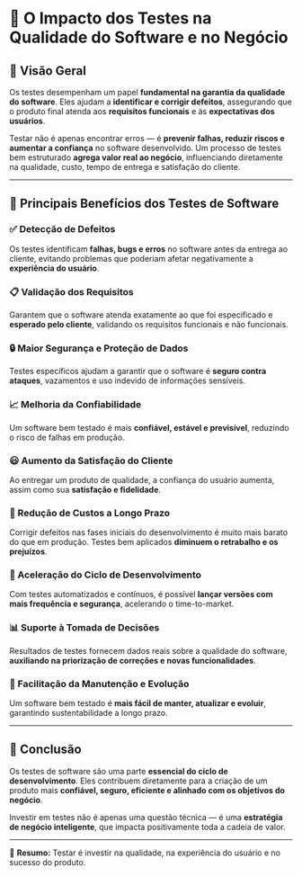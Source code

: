 # 🧪 O Impacto dos Testes na Qualidade do Software e no Negócio

## 📌 Visão Geral

Os testes desempenham um papel **fundamental na garantia da qualidade do software**. Eles ajudam a **identificar e corrigir defeitos**, assegurando que o produto final atenda aos **requisitos funcionais** e às **expectativas dos usuários**.

Testar não é apenas encontrar erros — é **prevenir falhas, reduzir riscos e aumentar a confiança** no software desenvolvido. Um processo de testes bem estruturado **agrega valor real ao negócio**, influenciando diretamente na qualidade, custo, tempo de entrega e satisfação do cliente.

---

## 🐞 Principais Benefícios dos Testes de Software

### ✅ Detecção de Defeitos
Os testes identificam **falhas, bugs e erros** no software antes da entrega ao cliente, evitando problemas que poderiam afetar negativamente a **experiência do usuário**.

### 📋 Validação dos Requisitos
Garantem que o software atenda exatamente ao que foi especificado e **esperado pelo cliente**, validando os requisitos funcionais e não funcionais.

### 🔒 Maior Segurança e Proteção de Dados
Testes específicos ajudam a garantir que o software é **seguro contra ataques**, vazamentos e uso indevido de informações sensíveis.

### 📈 Melhoria da Confiabilidade
Um software bem testado é mais **confiável, estável e previsível**, reduzindo o risco de falhas em produção.

### 😃 Aumento da Satisfação do Cliente
Ao entregar um produto de qualidade, a confiança do usuário aumenta, assim como sua **satisfação e fidelidade**.

### 💸 Redução de Custos a Longo Prazo
Corrigir defeitos nas fases iniciais do desenvolvimento é muito mais barato do que em produção. Testes bem aplicados **diminuem o retrabalho e os prejuízos**.

### 🚀 Aceleração do Ciclo de Desenvolvimento
Com testes automatizados e contínuos, é possível **lançar versões com mais frequência e segurança**, acelerando o time-to-market.

### 📊 Suporte à Tomada de Decisões
Resultados de testes fornecem dados reais sobre a qualidade do software, **auxiliando na priorização de correções e novas funcionalidades**.

### 🔧 Facilitação da Manutenção e Evolução
Um software bem testado é **mais fácil de manter, atualizar e evoluir**, garantindo sustentabilidade a longo prazo.

---

## 🎯 Conclusão

Os testes de software são uma parte **essencial do ciclo de desenvolvimento**. Eles contribuem diretamente para a criação de um produto mais **confiável, seguro, eficiente e alinhado com os objetivos do negócio**.

Investir em testes não é apenas uma questão técnica — é uma **estratégia de negócio inteligente**, que impacta positivamente toda a cadeia de valor.

---

📌 **Resumo:** Testar é investir na qualidade, na experiência do usuário e no sucesso do produto.


